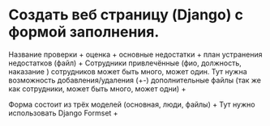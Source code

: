 # Создать веб страницу (Django) с формой заполнения.
Название проверки +
оценка +
основные недостатки +
план устранения недостатков (файл) +
Сотрудники привлечённые (фио, должность, наказание ) сотрудников может быть много, может один. Тут нужна возможность добавления/удаления (+-)
дополнительные файлы (так же как сотрудники, может быть много, может одни) +

Форма состоит из трёх моделей (основная, люди, файлы) +
Тут нужно использовать Django Formset +